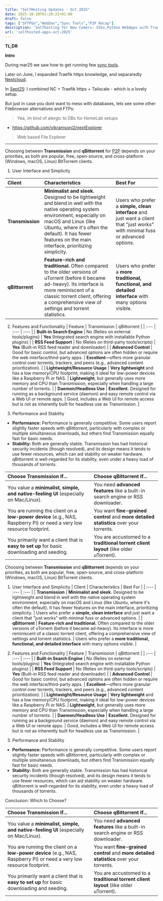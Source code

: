 ```yaml
---
title: "SelfHosting Updates - Oct 2025"
date: 2025-10-20T01:20:21+01:00
draft: false
tags: ["SFTPGo","WebDav","Sync Tools","P2P Recap"]
description: 'Selfhosting for New Comers: SSGs,Python WebApps with Traefik v3 HTTPs and a Firebat'
url: 'selfhosted-apps-oct-2025'
---
```



**TL;DR**


**Intro**

During mar25 we saw how to get running few [sync tools](https://jalcocert.github.io/JAlcocerT/sync-file-tools/).

Later on June, I expanded Traefik https knowledge, and separaredly [Nextcloud](https://jalcocert.github.io/JAlcocerT/selfhosted-apps-06-2025/#third-party-cloud-nc-backup).

In [Sept25](https://jalcocert.github.io/JAlcocerT/selfhosted-apps-sept-2025/#hello-again-firebat): I combined NC + Traefik https + Tailscale - which is a lovely setup.

But just in case you dont want to mess with databases, lets see some other Filebrowser alternatives and FTPs:

> Yea, im kind of alergic to DBs for HomeLab setups

* https://github.com/vikramsoni2/nextExplorer

> Web based File Explorer 


---



Choosing between **Transmission** and **qBittorrent** for [P2P](https://jalcocert.github.io/JAlcocerT/how-to-torrent-with-a-raspberry/) depends on your priorities, as both are popular, free, open-source, and cross-platform (Windows, macOS, Linux) BitTorrent clients.

1. User Interface and Simplicity

| Client | Characteristics | Best For |
| :--- | :--- | :--- |
| **Transmission** | **Minimalist and sleek.** Designed to be lightweight and blend in well with the native operating system environment, especially on macOS and Linux (like Ubuntu, where it's often the default). It has fewer features on the main interface, prioritizing simplicity. | Users who prefer a **simple, clean interface** and just want a client that "just works" with minimal fuss or advanced options. |
| **qBittorrent** | **Feature-rich and traditional.** Often compared to the older versions of uTorrent (before it became ad-heavy). Its interface is more reminiscent of a classic torrent client, offering a comprehensive view of settings and torrent statistics. | Users who prefer a **more traditional, functional, and detailed interface** with many options visible. |

2. Features and Functionality
| Feature | Transmission | qBittorrent |
| :--- | :--- | :--- |
| **Built-in Search Engine** | No (Relies on external tools/plugins) | **Yes** (Integrated search engine with installable Python plugins) |
| **RSS Feed Support** | No (Relies on third-party tools/scripts) | **Yes** (Built-in RSS feed reader and downloader) |
| **Advanced Control** | Good for basic control, but advanced options are often hidden or require the web interface/third-party apps. | **Excellent**—offers more granular control over torrents, trackers, and peers (e.g., advanced content prioritization). |
| **Lightweight/Resource Usage** | **Very lightweight** and has a low memory/CPU footprint, making it ideal for low-power devices like a Raspberry Pi or NAS. | **Lightweight**, but generally uses more memory and CPU than Transmission, especially when handling a large number of torrents. |
| **Daemon/Headless Use** | **Excellent.** Designed for running as a background service (daemon) and easy remote control via a Web UI or remote apps. | Good, includes a Web UI for remote access but is not as inherently built for headless use as Transmission. |

3. Performance and Stability
* **Performance:** Performance is generally competitive. Some users report slightly faster speeds with qBittorrent, particularly with complex or multiple simultaneous downloads, but others find Transmission equally fast for basic needs.
* **Stability:** Both are generally stable. Transmission has had historical security incidents (though resolved), and its design means it tends to use fewer resources, which can aid stability on weaker hardware. qBittorrent is well-regarded for its stability, even under a heavy load of thousands of torrents.

| Choose **Transmission** If... | Choose **qBittorrent** If... |
| :--- | :--- |
| You value a **minimalist, simple, and native-feeling UI** (especially on Mac/Linux). | You need **advanced features** like a built-in search engine or RSS downloader. |
| You are running the client on a **low-power device** (e.g., NAS, Raspberry Pi) or need a very low resource footprint. | You want **fine-grained control** and **more detailed statistics** over your torrents. |
| You primarily want a client that is **easy to set up** for basic downloading and seeding. | You are accustomed to a **traditional torrent client layout** (like older uTorrent). |

Choosing between **Transmission** and **qBittorrent** depends on your priorities, as both are popular, free, open-source, and cross-platform (Windows, macOS, Linux) BitTorrent clients.


1. User Interface and Simplicity
| Client | Characteristics | Best For |
| :--- | :--- | :--- |
| **Transmission** | **Minimalist and sleek.** Designed to be lightweight and blend in well with the native operating system environment, especially on macOS and Linux (like Ubuntu, where it's often the default). It has fewer features on the main interface, prioritizing simplicity. | Users who prefer a **simple, clean interface** and just want a client that "just works" with minimal fuss or advanced options. |
| **qBittorrent** | **Feature-rich and traditional.** Often compared to the older versions of uTorrent (before it became ad-heavy). Its interface is more reminiscent of a classic torrent client, offering a comprehensive view of settings and torrent statistics. | Users who prefer a **more traditional, functional, and detailed interface** with many options visible. |



2. Features and Functionality
| Feature | Transmission | qBittorrent |
| :--- | :--- | :--- |
| **Built-in Search Engine** | No (Relies on external tools/plugins) | **Yes** (Integrated search engine with installable Python plugins) |
| **RSS Feed Support** | No (Relies on third-party tools/scripts) | **Yes** (Built-in RSS feed reader and downloader) |
| **Advanced Control** | Good for basic control, but advanced options are often hidden or require the web interface/third-party apps. | **Excellent**—offers more granular control over torrents, trackers, and peers (e.g., advanced content prioritization). |
| **Lightweight/Resource Usage** | **Very lightweight** and has a low memory/CPU footprint, making it ideal for low-power devices like a Raspberry Pi or NAS. | **Lightweight**, but generally uses more memory and CPU than Transmission, especially when handling a large number of torrents. |
| **Daemon/Headless Use** | **Excellent.** Designed for running as a background service (daemon) and easy remote control via a Web UI or remote apps. | Good, includes a Web UI for remote access but is not as inherently built for headless use as Transmission. |



3. Performance and Stability

* **Performance:** Performance is generally competitive. Some users report slightly faster speeds with qBittorrent, particularly with complex or multiple simultaneous downloads, but others find Transmission equally fast for basic needs.
* **Stability:** Both are generally stable. Transmission has had historical security incidents (though resolved), and its design means it tends to use fewer resources, which can aid stability on weaker hardware. qBittorrent is well-regarded for its stability, even under a heavy load of thousands of torrents.


Conclusion: Which to Choose?

| Choose **Transmission** If... | Choose **qBittorrent** If... |
| :--- | :--- |
| You value a **minimalist, simple, and native-feeling UI** (especially on Mac/Linux). | You need **advanced features** like a built-in search engine or RSS downloader. |
| You are running the client on a **low-power device** (e.g., NAS, Raspberry Pi) or need a very low resource footprint. | You want **fine-grained control** and **more detailed statistics** over your torrents. |
| You primarily want a client that is **easy to set up** for basic downloading and seeding. | You are accustomed to a **traditional torrent client layout** (like older uTorrent). |